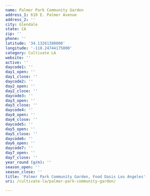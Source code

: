 ```yaml
---
name: Palmer Park Community Garden
address_1: 610 E. Palmer Avenue
address_2: ''
city: Glendale
state: CA
zip: ''
phone: ''
latitude: '34.13261380000'
longitude: '-118.24744175000'
category: Cultivate LA
website: ''
active: ''
daycode1: ''
day1_open: ''
day1_close: ''
daycode2: ''
day2_open: ''
day2_close: ''
daycode3: ''
day3_open: ''
day3_close: ''
daycode4: ''
day4_open: ''
day4_close: ''
daycode5: ''
day5_open: ''
day5_close: ''
daycode6: ''
day6_open: ''
daycode7: ''
day7_open: ''
day7_close: ''
year_round (y/n): ''
season_open: ''
season_close: ''
title: 'Palmer Park Community Garden, Food Oasis Los Angeles'
uri: /cultivate-la/palmer-park-community-garden/

---
```

